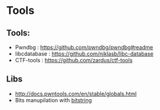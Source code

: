 Tools
=====

Tools:
-----

* Pwndbg : https://github.com/pwndbg/pwndbg#readme
* libcdatabase : https://github.com/niklasb/libc-database
* CTF-tools : https://github.com/zardus/ctf-tools

Libs
----

* http://docs.pwntools.com/en/stable/globals.html
* Bits manupilation with [bitstring](http://pythonhosted.org/bitstring/creation.html)


